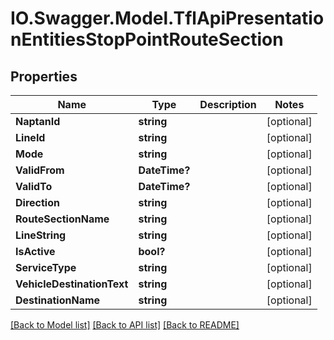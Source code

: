 # IO.Swagger.Model.TflApiPresentationEntitiesStopPointRouteSection
## Properties

Name | Type | Description | Notes
------------ | ------------- | ------------- | -------------
**NaptanId** | **string** |  | [optional] 
**LineId** | **string** |  | [optional] 
**Mode** | **string** |  | [optional] 
**ValidFrom** | **DateTime?** |  | [optional] 
**ValidTo** | **DateTime?** |  | [optional] 
**Direction** | **string** |  | [optional] 
**RouteSectionName** | **string** |  | [optional] 
**LineString** | **string** |  | [optional] 
**IsActive** | **bool?** |  | [optional] 
**ServiceType** | **string** |  | [optional] 
**VehicleDestinationText** | **string** |  | [optional] 
**DestinationName** | **string** |  | [optional] 

[[Back to Model list]](../README.md#documentation-for-models) [[Back to API list]](../README.md#documentation-for-api-endpoints) [[Back to README]](../README.md)

